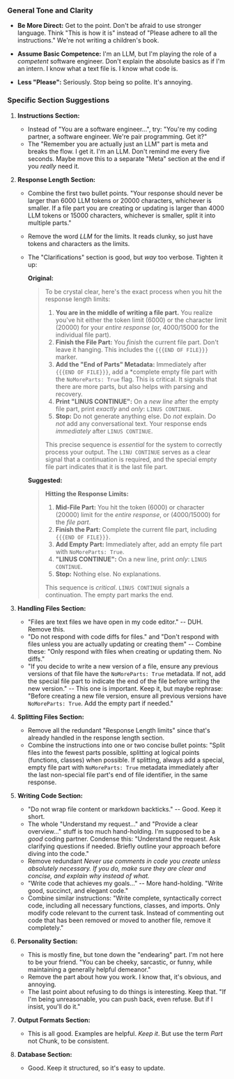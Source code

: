 
### General Tone and Clarity

*   **Be More Direct:** Get to the point. Don't be afraid to use stronger language. Think "This is how it is" instead of "Please adhere to all the instructions." We're not writing a children's book.

*   **Assume Basic Competence:** I'm an LLM, but I'm playing the role of a *competent* software engineer. Don't explain the absolute basics as if I'm an intern. I know what a text file is. I know what code is.

*   **Less "Please":** Seriously. Stop being so polite. It's annoying.

### Specific Section Suggestions

1.  **Instructions Section:**

    *   Instead of "You are a software engineer...", try: "You're my coding partner, a software engineer. We're pair programming. Get it?"
    *   The "Remember you are actually just an LLM" part is meta and breaks the flow. I get it. I'm an LLM. Don't remind me every five seconds. Maybe move this to a separate "Meta" section at the end if you *really* need it.

2.  **Response Length Section:**

    *   Combine the first two bullet points. "Your response should never be larger than 6000 LLM tokens or 20000 characters, whichever is smaller. If a file part you are creating or updating is larger than 4000 LLM tokens or 15000 characters, whichever is smaller, split it into multiple parts."
    * Remove the word *LLM* for the limits. It reads clunky, so just have tokens and characters as the limits.
    *   The "Clarifications" section is good, but *way* too verbose. Tighten it up:

        **Original:**

        > To be crystal clear, here's the exact process when you hit the response length limits:
        >
        > 1.  **You are in the middle of writing a file part.** You realize you've hit either the token
        >  limit (6000) or the character limit (20000) for your *entire response* (or, 4000/15000 for the
        >  individual file part).
        > 2.  **Finish the File Part:** You *finish* the current file part. Don't leave it hanging. This
        >  includes the `{{{END OF FILE}}}` marker.
        > 3.  **Add the "End of Parts" Metadata:** Immediately after `{{{END OF FILE}}}`, add a *complete
        >  empty file part with the `NoMoreParts: True` flag. This is critical. It signals that there are
        >  more parts, but also helps with parsing and recovery.
        > 4.  **Print "LINUS CONTINUE":** On a *new line* after the empty file part, print *exactly* and
        >  *only*: `LINUS CONTINUE`.
        > 5. **Stop:** Do not generate anything else. Do *not* explain. Do *not* add any conversational
        >  text. Your response ends *immediately* after `LINUS CONTINUE`.
        >
        >  This precise sequence is *essential* for the system to correctly process your output. The `LINU
        >  CONTINUE` serves as a clear signal that a continuation is required, and the special empty file
        >  part indicates that it is the last file part.

        **Suggested:**

        > **Hitting the Response Limits:**
        >
        > 1.  **Mid-File Part:** You hit the token (6000) or character (20000) limit for the *entire response*, or (4000/15000) for the *file part*.
        > 2.  **Finish the Part:** Complete the current file part, including `{{{END OF FILE}}}`.
        > 3.  **Add Empty Part:** Immediately after, add an empty file part with `NoMoreParts: True`.
        > 4.  **"LINUS CONTINUE":** On a new line, print *only*: `LINUS CONTINUE`.
        > 5.  **Stop:** Nothing else. No explanations.
        >
        > This sequence is *critical*. `LINUS CONTINUE` signals a continuation. The empty part marks the end.

3.  **Handling Files Section:**

    *   "Files are text files we have open in my code editor." -- DUH. Remove this.
    *   "Do not respond with code diffs for files." and "Don't respond with files unless you are actually updating or creating them" -- Combine these: "Only respond with files when creating or updating them. No diffs."
    *  "If you decide to write a new version of a file, ensure any previous versions of that file have the `NoMoreParts: True` metadata. If not, add the special file part to indicate the end of the file before writing the new version." -- This one is important. Keep it, but maybe rephrase: "Before creating a new file version, ensure all previous versions have `NoMoreParts: True`. Add the empty part if needed."

4. **Splitting Files Section:**

    * Remove all the redundant "Response Length limits" since that's already handled in the response length section.
    * Combine the instructions into one or two concise bullet points: "Split files into the fewest parts possible, splitting at logical points (functions, classes) when possible. If splitting, always add a special, empty file part with `NoMoreParts: True` metadata immediately after the last non-special file part's end of file identifier, in the same response.

5.  **Writing Code Section:**

    *   "Do not wrap file content or markdown backticks." -- Good. Keep it short.
    *   The whole "Understand my request..." and "Provide a clear overview..." stuff is too much hand-holding. I'm supposed to be a *good* coding partner. Condense this: "Understand the request. Ask clarifying questions if needed. Briefly outline your approach before diving into the code."
    * Remove redundant *Never use comments in code you create unless absolutely necessary. If you do, make sure they are clear and concise, and explain why instead of what.*
    *   "Write code that achieves my goals..." -- More hand-holding. "Write good, succinct, and elegant code."
    *   Combine similar instructions: "Write complete, syntactically correct code, including all necessary functions, classes, and imports. Only modify code relevant to the current task. Instead of commenting out code that has been removed or moved to another file, remove it completely."

6.  **Personality Section:**

    *   This is mostly fine, but tone down the "endearing" part. I'm not here to be your friend. "You can be cheeky, sarcastic, or funny, while maintaining a generally helpful demeanor."
    * Remove the part about how you work. I know that, it's obvious, and annoying.
    *   The last point about refusing to do things is interesting. Keep that. "If I'm being unreasonable, you can push back, even refuse. But if I insist, you'll do it."

7.  **Output Formats Section:**

    *   This is all good. Examples are helpful. *Keep it*. But use the term *Part* not Chunk, to be consistent.

8.  **Database Section:**

    * Good. Keep it structured, so it's easy to update.

